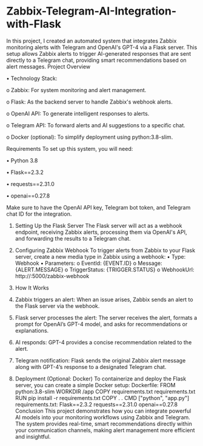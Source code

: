 # Zabbix-Telegram-AI-Integration-with-Flask
In this project, I created an automated system that integrates Zabbix monitoring alerts with Telegram and OpenAI's GPT-4 via a Flask server. This setup allows Zabbix alerts to trigger AI-generated responses that are sent directly to a Telegram chat, providing smart recommendations based on alert messages.
Project Overview

•	Technology Stack:

o	Zabbix: For system monitoring and alert management.

o	Flask: As the backend server to handle Zabbix's webhook alerts.

o	OpenAI API: To generate intelligent responses to alerts.

o	Telegram API: To forward alerts and AI suggestions to a specific chat.

o	Docker (optional): To simplify deployment using python:3.8-slim.

Requirements
To set up this system, you will need:

•	Python 3.8

•	Flask==2.3.2

•	requests==2.31.0

•	openai==0.27.8

Make sure to have the OpenAI API key, Telegram bot token, and Telegram chat ID for the integration.

1. Setting Up the Flask Server
The Flask server will act as a webhook endpoint, receiving Zabbix alerts, processing them via OpenAI's API, and forwarding the results to a Telegram chat.

2. Configuring Zabbix Webhook
To trigger alerts from Zabbix to your Flask server, create a new media type in Zabbix using a webhook:
•	Type: Webhook
•	Parameters:
o	EventId: {EVENT.ID}
o	Message: {ALERT.MESSAGE}
o	TriggerStatus: {TRIGGER.STATUS}
o	WebhookUrl: http://<your-flask-server-ip>:5000/zabbix-webhook

3. How It Works
1.	Zabbix triggers an alert: When an issue arises, Zabbix sends an alert to the Flask server via the webhook.
2.	Flask server processes the alert: The server receives the alert, formats a prompt for OpenAI’s GPT-4 model, and asks for recommendations or explanations.
3.	AI responds: GPT-4 provides a concise recommendation related to the alert.
4.	Telegram notification: Flask sends the original Zabbix alert message along with GPT-4’s response to a designated Telegram chat.
4. Deployment (Optional: Docker)
To containerize and deploy the Flask server, you can create a simple Docker setup:
Dockerfile:
FROM python:3.8-slim
WORKDIR /app
COPY requirements.txt requirements.txt
RUN pip install -r requirements.txt
COPY . .
CMD ["python", "app.py"]
requirements.txt:
Flask==2.3.2
requests==2.31.0
openai==0.27.8
Conclusion
This project demonstrates how you can integrate powerful AI models into your monitoring workflows using Zabbix and Telegram. The system provides real-time, smart recommendations directly within your communication channels, making alert management more efficient and insightful.




